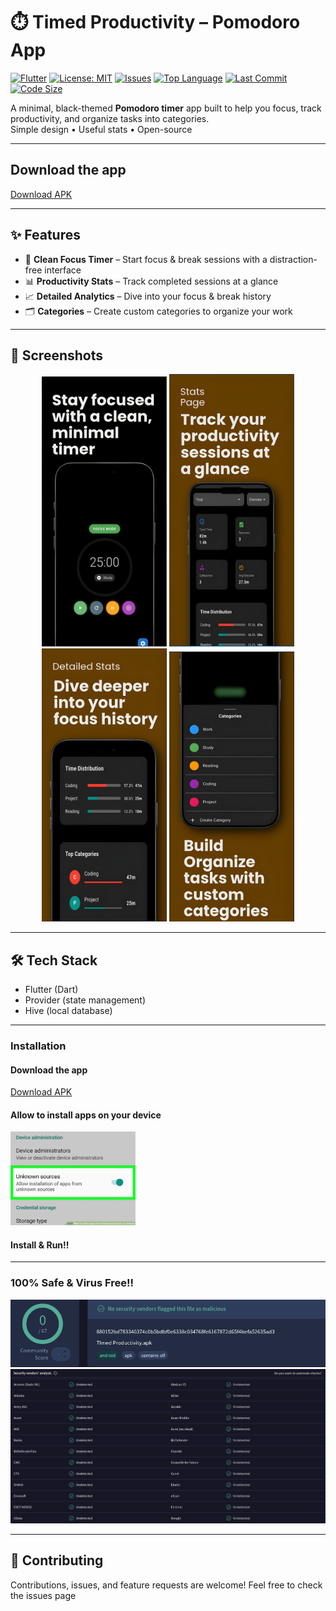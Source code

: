 # ⏱️ Timed Productivity – Pomodoro App

[![Flutter](https://img.shields.io/badge/Flutter-02569B?style=for-the-badge&logo=flutter&logoColor=white)](https://flutter.dev/)
[![License: MIT](https://img.shields.io/badge/License-MIT-green.svg?style=for-the-badge)](LICENSE)
[![Issues](https://img.shields.io/github/issues/Vishwesh-Bhilare/Timed_Productivity?style=for-the-badge)](https://github.com/Vishwesh-Bhilare/Timed_Productivity/issues)
[![Top Language](https://img.shields.io/github/languages/top/Vishwesh-Bhilare/Timed_Productivity?style=for-the-badge)](https://github.com/Vishwesh-Bhilare/Timed_Productivity)
[![Last Commit](https://img.shields.io/github/last-commit/Vishwesh-Bhilare/Timed_Productivity?style=for-the-badge)](https://github.com/Vishwesh-Bhilare/Timed_Productivity/commits/main)
[![Code Size](https://img.shields.io/github/languages/code-size/Vishwesh-Bhilare/Timed_Productivity?style=for-the-badge)](https://github.com/Vishwesh-Bhilare/Timed_Productivity)

A minimal, black-themed **Pomodoro timer** app built to help you focus, track productivity, and organize tasks into categories.  
Simple design • Useful stats • Open-source  

---

## Download the app
[Download APK](https://drive.google.com/file/d/1jS7TnpooWywptPaN-ZiQw0-kyHaa0_eg/view?usp=sharing)

---

## ✨ Features
- 🎯 **Clean Focus Timer** – Start focus & break sessions with a distraction-free interface  
- 📊 **Productivity Stats** – Track completed sessions at a glance  
- 📈 **Detailed Analytics** – Dive into your focus & break history  
- 🗂️ **Categories** – Create custom categories to organize your work  

---

## 📸 Screenshots

<p align="center">
  <img src="images/Timed_Pomodoro_1.jpeg" alt="Home Screen" width="200"/>
  <img src="images/Timed_Pomodoro_2.jpeg" alt="Stats Page" width="200"/>
  <img src="images/Timed_Pomodoro_3.jpeg" alt="Detailed Stats" width="200"/>
  <img src="images/Timed_Pomodoro_4.jpeg" alt="Categories" width="200"/>
</p>

---

## 🛠️ Tech Stack

- Flutter (Dart)
- Provider (state management)
- Hive (local database)

---

### Installation

#### Download the app
[Download APK](https://drive.google.com/file/d/1jS7TnpooWywptPaN-ZiQw0-kyHaa0_eg/view?usp=sharing)

#### Allow to install apps on your device
<img src="images/Allow_apps.jpg" alt="Allow apps" width="200"/>

#### Install & Run!!

---

### 100% Safe & Virus Free!!
<img src="images/Virus_check_1_v1.png" alt="Virus check"/>
<img src="images/Virus_check_2_v1.png" alt="Virus check"/>

---

## 🤝 Contributing

Contributions, issues, and feature requests are welcome!
Feel free to check the issues page
